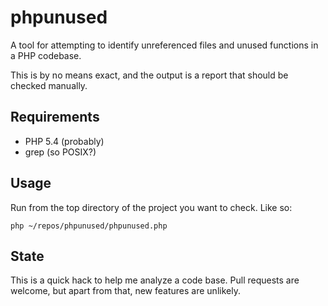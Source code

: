 # phpunused

A tool for attempting to identify unreferenced files and unused functions in a PHP codebase.

This is by no means exact, and the output is a report that should be checked manually.

## Requirements

* PHP 5.4 (probably)
* grep (so POSIX?)

## Usage

Run from the top directory of the project you want to check. Like so:

```php ~/repos/phpunused/phpunused.php```

## State

This is a quick hack to help me analyze a code base. Pull requests are welcome,
but apart from that, new features are unlikely.
